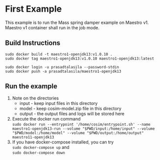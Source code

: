 # First Example

This example is to run the Mass spring damper example on Maestro v1. Maestro v1 container shall run in the job mode.

## Build Instructions
```
sudo docker build -t maestro1-openjdk13:v1.0.10 .
sudo docker tag maestro1-openjdk13:v1.0.10 maestro1-openjdk13:latest

sudo docker login -u prasadtalasila --password-stdin
sudo docker push -a prasadtalasila/maestro1-openjdk13
```

## Run the example

1. Note on the directories
    * input - keep input files in this directory
    * model - keep cosim-model.zip file in this directory
    * output - the output files and logs will be stored here
2. Execute the docker run command    
    `sudo docker run --entrypoint '/home/cosim/entrypoint.sh' --name maestro1-openjdk13-run --volume "$PWD/input:/home/input" --volume "$PWD/model:/home/model" --volume "$PWD/output:/home/output" maestro11-openjdk13`
3. If you have docker-compose installed, you can try    
    `sudo docker-compose up` and    
    `sudo docker-compose down`
